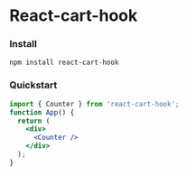 # React-cart-hook


### Install

    npm install react-cart-hook

### Quickstart

```jsx
import { Counter } from 'react-cart-hook';
function App() {
  return (
    <div>
      <Counter />
    </div>
  );
}
```